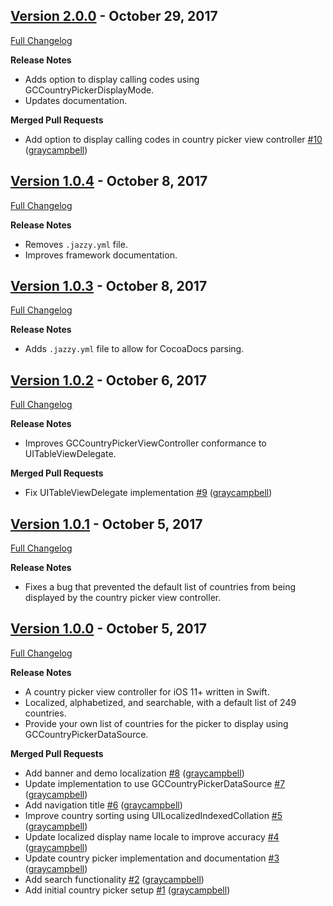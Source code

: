 ## [Version 2.0.0](https://github.com/graycampbell/GCCountryPicker/tree/2.0.0) - October 29, 2017

[Full Changelog](https://github.com/graycampbell/GCCountryPicker/compare/1.0.4...2.0.0)

**Release Notes**

- Adds option to display calling codes using GCCountryPickerDisplayMode.
- Updates documentation.

**Merged Pull Requests**

- Add option to display calling codes in country picker view controller [\#10](https://github.com/graycampbell/GCCountryPicker/pull/10) ([graycampbell](https://github.com/graycampbell))

## [Version 1.0.4](https://github.com/graycampbell/GCCountryPicker/tree/1.0.4) - October 8, 2017

[Full Changelog](https://github.com/graycampbell/GCCountryPicker/compare/1.0.3...1.0.4)

**Release Notes**

- Removes `.jazzy.yml` file.
- Improves framework documentation.

## [Version 1.0.3](https://github.com/graycampbell/GCCountryPicker/tree/1.0.3) - October 8, 2017

[Full Changelog](https://github.com/graycampbell/GCCountryPicker/compare/1.0.2...1.0.3)

**Release Notes**

- Adds `.jazzy.yml` file to allow for CocoaDocs parsing.

## [Version 1.0.2](https://github.com/graycampbell/GCCountryPicker/tree/1.0.2) - October 6, 2017

[Full Changelog](https://github.com/graycampbell/GCCountryPicker/compare/1.0.1...1.0.2)

**Release Notes**

- Improves GCCountryPickerViewController conformance to UITableViewDelegate.

**Merged Pull Requests**

- Fix UITableViewDelegate implementation [\#9](https://github.com/graycampbell/GCCountryPicker/pull/9) ([graycampbell](https://github.com/graycampbell))

## [Version 1.0.1](https://github.com/graycampbell/GCCountryPicker/tree/1.0.1) - October 5, 2017

[Full Changelog](https://github.com/graycampbell/GCCountryPicker/compare/1.0.0...1.0.1)

**Release Notes**

- Fixes a bug that prevented the default list of countries from being displayed by the country picker view controller.

## [Version 1.0.0](https://github.com/graycampbell/GCCountryPicker/tree/1.0.0) - October 5, 2017

[Full Changelog](https://github.com/graycampbell/GCCountryPicker/compare/ce99cec...1.0.0)

**Release Notes**

- A country picker view controller for iOS 11+ written in Swift.
- Localized, alphabetized, and searchable, with a default list of 249 countries.
- Provide your own list of countries for the picker to display using GCCountryPickerDataSource.

**Merged Pull Requests**

- Add banner and demo localization [\#8](https://github.com/graycampbell/GCCountryPicker/pull/8) ([graycampbell](https://github.com/graycampbell))
- Update implementation to use GCCountryPickerDataSource [\#7](https://github.com/graycampbell/GCCountryPicker/pull/7) ([graycampbell](https://github.com/graycampbell))
- Add navigation title [\#6](https://github.com/graycampbell/GCCountryPicker/pull/6) ([graycampbell](https://github.com/graycampbell))
- Improve country sorting using UILocalizedIndexedCollation [\#5](https://github.com/graycampbell/GCCountryPicker/pull/5) ([graycampbell](https://github.com/graycampbell))
- Update localized display name locale to improve accuracy [\#4](https://github.com/graycampbell/GCCountryPicker/pull/4) ([graycampbell](https://github.com/graycampbell))
- Update country picker implementation and documentation [\#3](https://github.com/graycampbell/GCCountryPicker/pull/3) ([graycampbell](https://github.com/graycampbell))
- Add search functionality [\#2](https://github.com/graycampbell/GCCountryPicker/pull/2) ([graycampbell](https://github.com/graycampbell))
- Add initial country picker setup [\#1](https://github.com/graycampbell/GCCountryPicker/pull/1) ([graycampbell](https://github.com/graycampbell))
